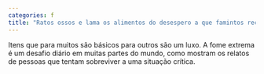 ```yaml
---
categories: f
title: "Ratos ossos e lama os alimentos do desespero a que famintos recorrem para sobreviver"
---
```

Itens que para muitos são básicos para outros são um luxo. A fome extrema é um desafio diário em muitas partes do mundo, como mostram os relatos de pessoas que tentam sobreviver a uma situação crítica.